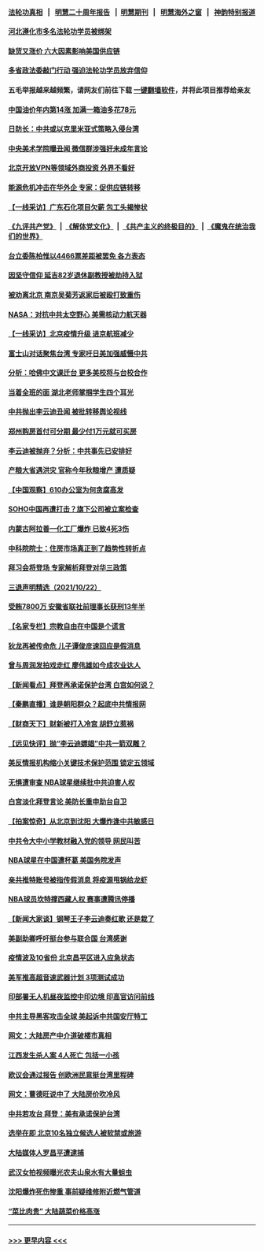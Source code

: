 #### [法轮功真相](https://github.com/gfw-breaker/truth/blob/master/README.md?t=0) &nbsp;&nbsp;|&nbsp;&nbsp; [明慧二十周年报告](https://github.com/gfw-breaker/mh-reports/blob/master/README.md?t=0) &nbsp;&nbsp;|&nbsp;&nbsp;[明慧期刊](https://github.com/gfw-breaker/mh-qikan) &nbsp;&nbsp;|&nbsp;&nbsp; [明慧海外之窗](https://github.com/gfw-breaker/mh-news/blob/master/README.md?t=0) &nbsp;&nbsp;|&nbsp;&nbsp; [神韵特别报道](https://github.com/gfw-breaker/mh-news/blob/master/shenyun.md?t=0)
#### [河北遵化市多名法轮功学员被绑架](../pages/nsc413/n13325194.md?t=10240901) 
#### [缺货又涨价 六大因素影响美国供应链](../pages/nsc413/n13325181.md?t=10240901) 
#### [多省政法委敲门行动 强迫法轮功学员放弃信仰](../pages/nsc413/n13325102.md?t=10240901) 
#### 五毛举报越来越频繁，请网友们前往下载 [一键翻墙软件](https://github.com/gfw-breaker/ssr-accounts)，并将此项目推荐给亲友
#### [中国油价年内第14涨 加满一箱油多花78元](../pages/nsc413/n13325147.md?t=10240901) 
#### [日防长：中共或以克里米亚式策略入侵台湾](../pages/nsc413/n13324947.md?t=10240901) 
#### [中央美术学院曝丑闻 微信群涉强奸未成年言论](../pages/nsc413/n13324956.md?t=10240901) 
#### [北京开放VPN等领域外商投资 外界不看好](../pages/nsc413/n13325027.md?t=10240901) 
#### [能源危机冲击在华外企 专家：促供应链转移](../pages/nsc413/n13324933.md?t=10240901) 
#### [【一线采访】广东石化项目欠薪 包工头揭惨状](../pages/nsc413/n13324844.md?t=10240901) 
#### [《九评共产党》](https://github.com/begood0513/9ping.md/blob/master/README.md) &nbsp;|&nbsp; [《解体党文化》](../../../../jtdwh.md/blob/master/README.md)  &nbsp;|&nbsp; [《共产主义的终极目的》](../../../../gczydzjmd.md/blob/master/README.md) &nbsp;|&nbsp; [《魔鬼在统治我们的世界》](../../../../mgztzwmdsj.md/blob/master/README.md) 
#### [台立委陈柏惟以4466票差距被罢免 各方表态](../pages/nsc413/n13324597.md?t=10240901) 
#### [因坚守信仰 延吉82岁退休副教授被劫持入狱](../pages/nsc413/n13322611.md?t=10240901) 
#### [被劝离北京 南京吴菊芳返家后被殴打致重伤](../pages/nsc413/n13324745.md?t=10240901) 
#### [NASA：对抗中共太空野心 美需核动力航天器](../pages/nsc413/n13324662.md?t=10240901) 
#### [【一线采访】北京疫情升级 进京航班减少](../pages/nsc413/n13324281.md?t=10240901) 
#### [富士山对话聚焦台湾 专家吁日美加强威慑中共](../pages/nsc413/n13323996.md?t=10240901) 
#### [分析：哈佛中文课迁台 更多美校将与台校合作](../pages/nsc413/n13324101.md?t=10240901) 
#### [当着全班的面 湖北老师掌掴学生四个耳光](../pages/nsc413/n13324237.md?t=10240901) 
#### [中共抛出李云迪丑闻 被批转移舆论视线](../pages/nsc413/n13324231.md?t=10240901) 
#### [郑州购房首付可分期 最少付1万元就可买房](../pages/nsc413/n13323868.md?t=10240901) 
#### [李云迪被抛弃？分析：中共事先已安排好](../pages/nsc413/n13324145.md?t=10240901) 
#### [产粮大省遇洪灾 官称今年秋粮增产 遭质疑](../pages/nsc413/n13324087.md?t=10240901) 
#### [【中国观察】610办公室为何贪腐高发](../pages/nsc413/n13324028.md?t=10240901) 
#### [SOHO中国再遭打击？旗下公司被立案检查](../pages/nsc413/n13323771.md?t=10240901) 
#### [内蒙古阿拉善一化工厂爆炸 已致4死3伤](../pages/nsc413/n13323884.md?t=10240901) 
#### [中科院院士：住房市场真正到了趋势性转折点](../pages/nsc413/n13323643.md?t=10240901) 
#### [拜习会将登场 专家解析拜登对华三政策](../pages/nsc413/n13323196.md?t=10240901) 
#### [三退声明精选（2021/10/22）](../pages/nsc413/n13323833.md?t=10240901) 
#### [受贿7800万 安徽省联社前理事长获刑13年半](../pages/nsc413/n13323753.md?t=10240901) 
#### [【名家专栏】宗教自由在中国是个谎言](../pages/nsc413/n13322802.md?t=10240901) 
#### [狄龙再被传命危 儿子谭俊彦速回应是假消息](../pages/nsc413/n13323603.md?t=10240901) 
#### [曾与周润发拍戏走红 廖伟雄如今成农业达人](../pages/nsc413/n13323489.md?t=10240901) 
#### [【新闻看点】拜登再承诺保护台湾 白宫如何说？](../pages/nsc413/n13323501.md?t=10240901) 
#### [【秦鹏直播】谁是朝阳群众？起底中共情报网](../pages/nsc413/n13323529.md?t=10240901) 
#### [【财商天下】财新被打入冷宫 胡舒立惹祸](../pages/nsc413/n13323452.md?t=10240901) 
#### [【远见快评】抛“李云迪嫖娼”中共一箭双雕？](../pages/nsc413/n13323511.md?t=10240901) 
#### [美反情报机构缩小关键技术保护范围 锁定五领域](../pages/nsc413/n13323440.md?t=10240901) 
#### [无惧遭审查 NBA球星继续批中共迫害人权](../pages/nsc413/n13323367.md?t=10240901) 
#### [白宫淡化拜登言论 美防长重申助台自卫](../pages/nsc413/n13323321.md?t=10240901) 
#### [【拍案惊奇】从北京到沈阳 大爆炸逢中共敏感日](../pages/nsc413/n13323071.md?t=10240901) 
#### [中共令大中小学教材融入党的领导 网民叫苦](../pages/nsc413/n13323138.md?t=10240901) 
#### [NBA球星在中国遭杯葛 美国务院发声](../pages/nsc413/n13323267.md?t=10240901) 
#### [亲共推特账号被指传假消息 将疫源甩锅给龙虾](../pages/nsc413/n13323065.md?t=10240901) 
#### [NBA球员坎特撑西藏人权 赛事遭腾讯停播](../pages/nsc413/n13322627.md?t=10240901) 
#### [【新闻大家谈】钢琴王子李云迪奏红歌 还是栽了](../pages/nsc413/n13323051.md?t=10240901) 
#### [美副助卿呼吁挺台参与联合国 台湾感谢](../pages/nsc413/n13321601.md?t=10240901) 
#### [疫情波及10省份 北京昌平区进入应急状态](../pages/nsc413/n13322389.md?t=10240901) 
#### [美军推高超音速武器计划 3项测试成功](../pages/nsc413/n13322521.md?t=10240901) 
#### [印部署无人机昼夜监控中印边境 印高官访问前线](../pages/nsc413/n13320156.md?t=10240901) 
#### [中共主导黑客攻击全球 美起诉中共国安厅特工](../pages/nsc413/n13319935.md?t=10240901) 
#### [网文：大陆房产中介道破楼市真相](../pages/nsc413/n13322388.md?t=10240901) 
#### [江西发生杀人案 4人死亡 包括一小孩](../pages/nsc413/n13322410.md?t=10240901) 
#### [欧议会通过报告 创欧洲民意挺台湾里程碑](../pages/nsc413/n13321578.md?t=10240901) 
#### [网文：曹德旺说中了 大陆房价吹冷风](../pages/nsc413/n13322161.md?t=10240901) 
#### [中共若攻台 拜登：美有承诺保护台湾](../pages/nsc413/n13321341.md?t=10240901) 
#### [选举在即 北京10名独立候选人被软禁或旅游](../pages/nsc413/n13322344.md?t=10240901) 
#### [大陆媒体人罗昌平遭逮捕](../pages/nsc413/n13322340.md?t=10240901) 
#### [武汉女拍视频曝光农夫山泉水有大量蛆虫](../pages/nsc413/n13321958.md?t=10240901) 
#### [沈阳爆炸死伤惨重 事前疑维修附近燃气管道](../pages/nsc413/n13322106.md?t=10240901) 
#### [“菜比肉贵” 大陆蔬菜价格高涨](../pages/nsc413/n13321656.md?t=10240901) 

----
#### [ >>> 更早内容 <<< ](../indexes/nsc413-earlier.md)
